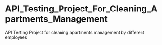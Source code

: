 # API_Testing_Project_For_Cleaning_Apartments_Management
API Testing Project for cleaning apartments management by different employees
